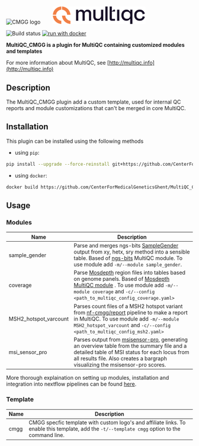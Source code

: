 <p align="justify">
  <img src="docs/images/CMGG_logo.png" width="250" title="CMMG" alt="CMGG logo">
  
  <!-- Spacer: a transparent GIF or PNG -->
  <img src="https://via.placeholder.com/40x1/ffffff00?text=" width="5%" height="1" alt="" style="display:inline-block;">

  <picture>
    <source srcset="docs/images/MultiQC_logo_darkbg.png" media="(prefers-color-scheme: dark)">
    <source srcset="docs/images/MultiQC_logo.png" media="(prefers-color-scheme: light)">
    <img src="docs/images/MultiQC_logo.png" width="250" title="MultiQC" alt="MultiQC logo">
  </picture>
</p>

![Build status](https://github.com/ThomasSte01/MultiQC_CMGG/actions/workflows/build-docker.yaml/badge.svg) [![run with docker](https://img.shields.io/badge/run%20with-docker-0db7ed?labelColor=000000&logo=docker)](https://www.docker.com/) 

**MultiQC_CMGG is a plugin for MultiQC containing customized modules and templates**

For more information about MultiQC, see [http://multiqc.info](http://multiqc.info)

## Description

The MultiQC_CMGG plugin add a custom template, used for internal QC reports and module customizations that can't be merged in core MultiQC.

## Installation

This plugin can be installed using the following methods

- using `pip`:

```bash
pip install --upgrade --force-reinstall git+https://github.com/CenterForMedicalGeneticsGhent/MultiQC_CMGG.git
```

- using `docker`:

```bash
docker build https://github.com/CenterForMedicalGeneticsGhent/MultiQC_CMGG.git -t multiqc_cmgg
```

## Usage

### Modules

| Name |Description| 
| ---- | --------- |
| sample_gender | Parse and merges ngs-bits [SampleGender](https://github.com/imgag/ngs-bits) output from xy, hetx, sry method into a sensible table. Based of [ngs-bits](https://docs.seqera.io/multiqc/modules/ngsbits) MultiQC module. To use module add `-m/--module sample_gender`. |
| coverage | Parse [Mosdepth](https://github.com/brentp/mosdepth) region files into tables based on genome panels. Based of [Mosdepth MultiQC module](https://docs.seqera.io/multiqc/modules/mosdepth) . To use module add `-m/--module coverage` and `-c/--config <path_to_multiqc_config_coverage.yaml>`|
| MSH2_hotspot_varcount |  Parses count files of a MSH2 hotspot variant from [nf-cmgg/report](https://github.com/nf-cmgg/report) pipeline to make a report in MultiQC. To use module add `-m/--module MSH2_hotspot_varcount` and `-c/--config <path_to_multiqc_config_msh2.yaml>` |
| msi_sensor_pro | Parses output from [msisensor-pro](https://github.com/xjtu-omics/msisensor-pro), generating an overview table from the summary file and a detailed table of MSI status for each locus from all results file. Also creates a bargraph visualizing the msisensor-pro scores. |

More thorough explaination on setting up modules, installation and integration into nextflow pipelines can be found [here](USAGE.md).

### Template

| Name | Description|
| ---- | ---------- |
| cmgg | CMGG specfic template with custom logo's and affiliate links. To enable this template, add the `-t/--template cmgg` option to the command line. |
